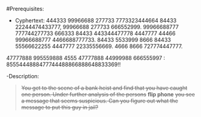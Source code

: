 #Prerequisites:
- Cyphertext: 
444333 99966688 277733 7773323444664 84433 22244474433777, 99966688 277733 666552999. 99966688777 777744277733 666333 84433 443344477778 4447777 44466 99966688777 4466688777733. 84433 5533999 8666 84433 55566622255 4447777 22335556669. 4666 8666 727774447777.

47777888 995559888 4555 47777888 44999988 666555997 : 8555444888477744488866888648833369!!

-Description:
> ~~You get to the scene of a bank heist and find that you have caught one person. Under further analysis of the persons~~ **flip phone** ~~you see a message that seems suspicious. Can you figure out what the message to put this guy in jail?~~





